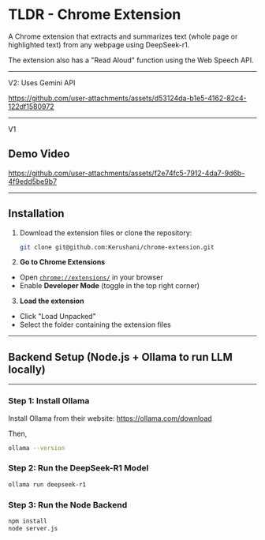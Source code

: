 # TLDR - Chrome Extension

A Chrome extension that extracts and summarizes text (whole page or highlighted text) from any webpage using DeepSeek-r1.

The extension also has a "Read Aloud" function using the Web Speech API. 

---
V2: Uses Gemini API


https://github.com/user-attachments/assets/d53124da-b1e5-4162-82c4-122df1580972

---
V1
## Demo Video

https://github.com/user-attachments/assets/f2e74fc5-7912-4da7-9d6b-4f9edd5be9b7

---

## Installation
1. Download the extension files or clone the repository:
   ```sh
   git clone git@github.com:Kerushani/chrome-extension.git
2. **Go to Chrome Extensions**  
- Open [`chrome://extensions/`](chrome://extensions/) in your browser  
- Enable **Developer Mode** (toggle in the top right corner)  

3. **Load the extension**  
- Click "Load Unpacked"
- Select the folder containing the extension files   

---

## Backend Setup (Node.js + Ollama to run LLM locally)
---

### Step 1: Install Ollama

Install Ollama from their website: https://ollama.com/download

Then,
```bash
ollama --version
```

### Step 2: Run the DeepSeek-R1 Model

```bash
ollama run deepseek-r1
```
### Step 3: Run the Node Backend

```bash
npm install
node server.js
```

